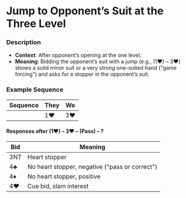 # Jump to Opponent’s Suit at the Three Level

### Description

- **Context**: After opponent’s opening at the one level.
- **Meaning**: Bidding the opponent’s suit with a jump (e.g., (1♥) – 3♥) shows a solid minor suit or a very strong one-suited hand ("game forcing") and asks for a stopper in the opponent’s suit.

### Example Sequence

| Sequence | They | We  |
| -------- | ---- | --- |
|          | 1♥   | 3♥  |

#### Responses after (1♥) – 3♥ – (Pass) – ?
| Bid | Meaning                                        |
| --- | ---------------------------------------------- |
| 3NT | Heart stopper                                  |
| 4♣  | No heart stopper, negative ("pass or correct") |
| 4♦  | No heart stopper, positive                     |
| 4♥  | Cue bid, slam interest                         |